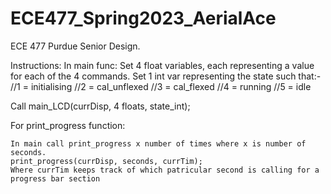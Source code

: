 # ECE477_Spring2023_AerialAce
ECE 477 Purdue Senior Design. 

Instructions:
In main func:
  Set 4 float variables, each representing a value for each of the 4 commands.
  Set 1 int var representing the state such that:-
    //1 = initialising
		//2 = cal_unflexed
		//3 = cal_flexed
		//4 = running
		//5 = idle
   
   Call main_LCD(currDisp, 4 floats, state_int);


For print_progress function:
	
	In main call print_progress x number of times where x is number of seconds.
	print_progress(currDisp, seconds, currTim);
	Where currTim keeps track of which patricular second is calling for a progress bar section
